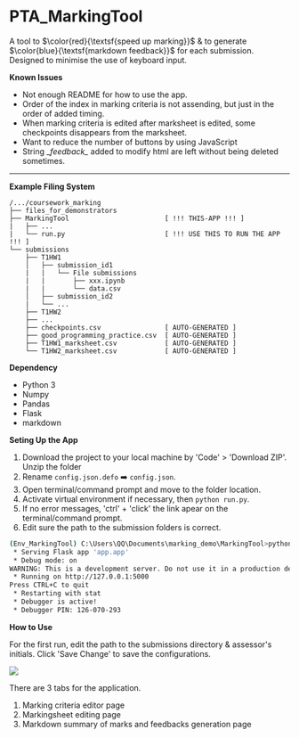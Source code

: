 # PTA_MarkingTool

A tool to $\color{red}{\textsf{speed up marking}}$ & to generate $\color{blue}{\textsf{markdown feedback}}$ for each submission. Designed to minimise the use of keyboard input. 


**Known Issues**

- Not enough README for how to use the app.
- Order of the index in marking criteria is not assending, but just in the order of added timing.
- When marking criteria is edited after marksheet is edited, some checkpoints disappears from the marksheet.
- Want to reduce the number of buttons by using JavaScript
- String \__feedback\__ added to modify html are left without being deleted sometimes.

---

**Example Filing System**
```
/.../coursework_marking
├── files_for_demonstrators
├── MarkingTool                        [ !!! THIS-APP !!! ]
|   ├── ...
|   └── run.py                         [ !!! USE THIS TO RUN THE APP !!! ]
└── submissions
	├── T1HW1
	│   ├── submission_id1
	|   |   └── File submissions
	|   |       ├── xxx.ipynb
	|   |       └── data.csv
	│   ├── submission_id2
	|   └── ...
	├── T1HW2
	├── ...
	├── checkpoints.csv                [ AUTO-GENERATED ]
	├── good_programming_practice.csv  [ AUTO-GENERATED ]
	├── T1HW1_marksheet.csv            [ AUTO-GENERATED ]
	└── T1HW2_marksheet.csv            [ AUTO-GENERATED ]
```

**Dependency**
- Python 3
- Numpy
- Pandas
- Flask
- markdown

**Seting Up the App**

1. Download the project to your local machine by 'Code' > 'Download ZIP'. Unzip the folder
2. Rename `config.json.defo` ➡️ `config.json`.
3. Open terminal/command prompt and move to the folder location.
4. Activate virtual environment if necessary, then `python run.py`.
5. If no error messages, 'ctrl' + 'click' the link apear on the terminal/command prompt.
6. Edit sure the path to the submission folders is correct.


```bash
(Env_MarkingTool) C:\Users\QQ\Documents\marking_demo\MarkingTool>python run.py
 * Serving Flask app 'app.app'
 * Debug mode: on
WARNING: This is a development server. Do not use it in a production deployment. Use a production WSGI server instead.
 * Running on http://127.0.0.1:5000
Press CTRL+C to quit
 * Restarting with stat
 * Debugger is active!
 * Debugger PIN: 126-070-293
```

**How to Use**

For the first run, edit the path to the submissions directory & assessor's initials. Click 'Save Change' to save the configurations.

![](./app/static/assets/demo2.gif)

There are 3 tabs for the application.
1. Marking criteria editor page
2. Markingsheet editing page
3. Markdown summary of marks and feedbacks generation page
